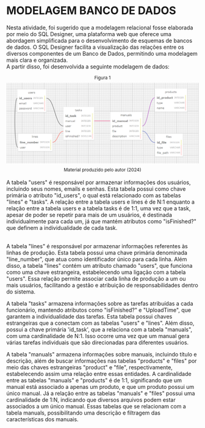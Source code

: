 # MODELAGEM BANCO DE DADOS


Nesta atividade, foi sugerido que a modelagem relacional fosse elaborada por meio do SQL Designer, uma plataforma web que oferece uma abordagem simplificada para o desenvolvimento de esquemas de bancos de dados. O SQL Designer facilita a visualização das relações entre os diversos componentes de um Banco de Dados, permitindo uma modelagem mais clara e organizada.<br>
A partir disso, foi desenvolvida a seguinte modelagem de dados:

<div align='center'>
    <sup> Figura 1 </sup>
    <img src='assets/modelo.png'>
    <sub> Material produzido pelo autor (2024) </sub>
</div>

<br>
A tabela "users" é responsável por armazenar informações dos usuários, incluindo seus nomes, emails e senhas. Esta tabela possui como chave primária o atributo "id_users", o qual está relacionado com as tabelas "lines" e "tasks". A relação entre a tabela users e lines é de N:1 enquanto a relação entre a tabela users e a tabela tasks é de 1:1, uma vez que a task, apesar de poder se repetir para mais de um usuários, é destinada individualmente para cada um, já que mantém atributos como "isFinished?" que definem a individualidade de cada task.<br><br>

A tabela "lines" é responsável por armazenar informações referentes às linhas de produção. Esta tabela possui uma chave primária denominada "line_number", que atua como identificador único para cada linha. Além disso, a tabela "lines" contém um atributo chamado "users", que funciona como uma chave estrangeira, estabelecendo uma ligação com a tabela "users". Essa relação permite associar cada linha de produção a um ou mais usuários, facilitando a gestão e atribuição de responsabilidades dentro do sistema.<br>

A tabela "tasks" armazena informações sobre as tarefas atribuídas a cada funcionário, mantendo atributos como "isFinished?" e "UploadTime", que garantem a individualidade das tarefas. Esta tabela possui chaves estrangeiras que a conectam com as tabelas "users" e "lines". Além disso, possui a chave primária 'id_task', que a relaciona com a tabela "manuals", com uma cardinalidade de N:1. Isso ocorre uma vez que um manual gera várias tarefas individuais que são direcionadas para diferentes usuários.<br>

A tabela "manuals" armazena informações sobre manuais, incluindo título e descrição, além de buscar informações nas tabelas "products" e "files" por meio das chaves estrangeiras "product" e "file", respectivamente, estabelecendo assim uma relação entre essas entidades. A cardinalidade entre as tabelas "manuals" e "products" é de 1:1, significando que um manual está associado a apenas um produto, e que um produto possui um único manual. Já a relação entre as tabelas "manuals" e "files" possui uma cardinalidade de 1:N, indicando que diversos arquivos podem estar associados a um único manual. Essas tabelas que se relacionam com a tabela manuals, possibilitando uma descrição e filtragem das características dos manuais.


